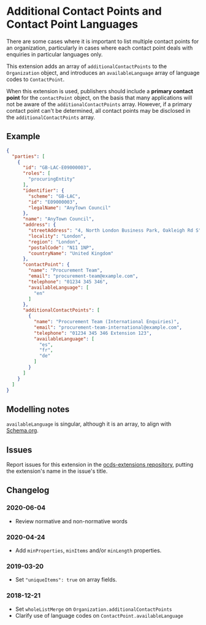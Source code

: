 # Additional Contact Points and Contact Point Languages

There are some cases where it is important to list multiple contact points for an organization, particularly in cases where each contact point deals with enquiries in particular languages only.

This extension adds an array of `additionalContactPoints` to the `Organization` object, and introduces an `availableLanguage` array of language codes to `ContactPoint`.

When this extension is used, publishers should include a **primary contact point** for the `contactPoint` object, on the basis that many applications will not be aware of the `additionalContactPoints` array. However, if a primary contact point can't be determined, all contact points may be disclosed in the `additionalContactPoints` array.

## Example

```json
{
  "parties": [
    {
      "id": "GB-LAC-E09000003",
      "roles": [
        "procuringEntity"
      ],
      "identifier": {
        "scheme": "GB-LAC",
        "id": "E09000003",
        "legalName": "AnyTown Council"
      },
      "name": "AnyTown Council",
      "address": {
        "streetAddress": "4, North London Business Park, Oakleigh Rd S",
        "locality": "London",
        "region": "London",
        "postalCode": "N11 1NP",
        "countryName": "United Kingdom"
      },
      "contactPoint": {
        "name": "Procurement Team",
        "email": "procurement-team@example.com",
        "telephone": "01234 345 346",
        "availableLanguage": [
          "en"
        ]
      },
      "additionalContactPoints": [
        {
          "name": "Procurement Team (International Enquiries)",
          "email": "procurement-team-international@example.com",
          "telephone": "01234 345 346 Extension 123",
          "availableLanguage": [
            "es",
            "fr",
            "de"
          ]
        }
      ]
    }
  ]
}
```

## Modelling notes

`availableLanguage` is singular, although it is an array, to align with [Schema.org](https://schema.org/availableLanguage).

## Issues

Report issues for this extension in the [ocds-extensions repository](https://github.com/open-contracting/ocds-extensions/issues), putting the extension's name in the issue's title.

## Changelog

### 2020-06-04

* Review normative and non-normative words

### 2020-04-24

* Add `minProperties`, `minItems` and/or `minLength` properties.

### 2019-03-20

* Set `"uniqueItems": true` on array fields.

### 2018-12-21

* Set `wholeListMerge` on `Organization.additionalContactPoints`
* Clarify use of language codes on `ContactPoint.availableLanguage`
